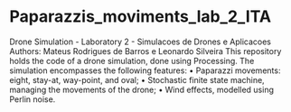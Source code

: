 # Paparazzis_moviments_lab_2_ITA


Drone Simulation - Laboratory 2 - Simulacoes de Drones e Aplicacoes
Authors: Mateus Rodrigues de Barros e Leonardo Silveira
This repository holds the code of a drone simulation, done using Processing.
The simulation encompasses the following features:
•	Paparazzi movements: eight, stay-at, way-point, and oval;
•	Stochastic finite state machine, managing the movements of the drone;
•	Wind effects, modelled using Perlin noise.

